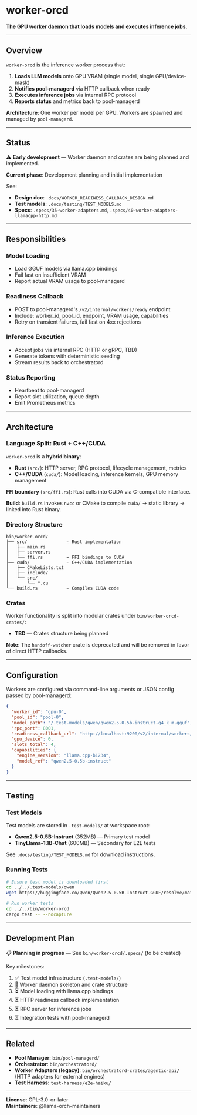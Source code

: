 # worker-orcd

**The GPU worker daemon that loads models and executes inference jobs.**

---

## Overview

`worker-orcd` is the inference worker process that:

1. **Loads LLM models** onto GPU VRAM (single model, single GPU/device-mask)
2. **Notifies pool-managerd** via HTTP callback when ready
3. **Executes inference jobs** via internal RPC protocol
4. **Reports status** and metrics back to pool-managerd

**Architecture**: One worker per model per GPU. Workers are spawned and managed by `pool-managerd`.

---

## Status

⚠️ **Early development** — Worker daemon and crates are being planned and implemented.

**Current phase**: Development planning and initial implementation

See:
- **Design doc**: `.docs/WORKER_READINESS_CALLBACK_DESIGN.md`
- **Test models**: `.docs/testing/TEST_MODELS.md`
- **Specs**: `.specs/35-worker-adapters.md`, `.specs/40-worker-adapters-llamacpp-http.md`

---

## Responsibilities

### Model Loading
- Load GGUF models via llama.cpp bindings
- Fail fast on insufficient VRAM
- Report actual VRAM usage to pool-managerd

### Readiness Callback
- POST to pool-managerd's `/v2/internal/workers/ready` endpoint
- Include: worker_id, pool_id, endpoint, VRAM usage, capabilities
- Retry on transient failures, fail fast on 4xx rejections

### Inference Execution
- Accept jobs via internal RPC (HTTP or gRPC, TBD)
- Generate tokens with deterministic seeding
- Stream results back to orchestratord

### Status Reporting
- Heartbeat to pool-managerd
- Report slot utilization, queue depth
- Emit Prometheus metrics

---

## Architecture

### Language Split: Rust + C++/CUDA

`worker-orcd` is a **hybrid binary**:

- **Rust** (`src/`): HTTP server, RPC protocol, lifecycle management, metrics
- **C++/CUDA** (`cuda/`): Model loading, inference kernels, GPU memory management

**FFI boundary** (`src/ffi.rs`): Rust calls into CUDA via C-compatible interface.

**Build**: `build.rs` invokes `nvcc` or CMake to compile `cuda/` → static library → linked into Rust binary.

### Directory Structure

```
bin/worker-orcd/
├── src/               ← Rust implementation
│   ├── main.rs
│   ├── server.rs
│   └── ffi.rs         ← FFI bindings to CUDA
├── cuda/              ← C++/CUDA implementation
│   ├── CMakeLists.txt
│   ├── include/
│   └── src/
│       └── *.cu
└── build.rs           ← Compiles CUDA code
```

### Crates

Worker functionality is split into modular crates under `bin/worker-orcd-crates/`:

- **TBD** — Crates structure being planned

**Note**: The `handoff-watcher` crate is deprecated and will be removed in favor of direct HTTP callbacks.

---

## Configuration

Workers are configured via command-line arguments or JSON config passed by pool-managerd:

```json
{
  "worker_id": "gpu-0",
  "pool_id": "pool-0",
  "model_path": "/.test-models/qwen/qwen2.5-0.5b-instruct-q4_k_m.gguf",
  "rpc_port": 8001,
  "readiness_callback_url": "http://localhost:9200/v2/internal/workers/ready",
  "gpu_device": 0,
  "slots_total": 4,
  "capabilities": {
    "engine_version": "llama.cpp-b1234",
    "model_ref": "qwen2.5-0.5b-instruct"
  }
}
```

---

## Testing

### Test Models

Test models are stored in `.test-models/` at workspace root:

- **Qwen2.5-0.5B-Instruct** (352MB) — Primary test model
- **TinyLlama-1.1B-Chat** (600MB) — Secondary for E2E tests

See `.docs/testing/TEST_MODELS.md` for download instructions.

### Running Tests

```bash
# Ensure test model is downloaded first
cd ../../.test-models/qwen
wget https://huggingface.co/Qwen/Qwen2.5-0.5B-Instruct-GGUF/resolve/main/qwen2.5-0.5b-instruct-q4_k_m.gguf

# Run worker tests
cd ../../bin/worker-orcd
cargo test -- --nocapture
```

---

## Development Plan

📋 **Planning in progress** — See `bin/worker-orcd/.specs/` (to be created)

Key milestones:
1. ✅ Test model infrastructure (`.test-models/`)
2. 🔄 Worker daemon skeleton and crate structure
3. ⏳ Model loading with llama.cpp bindings
4. ⏳ HTTP readiness callback implementation
5. ⏳ RPC server for inference jobs
6. ⏳ Integration tests with pool-managerd

---

## Related

- **Pool Manager**: `bin/pool-managerd/`
- **Orchestrator**: `bin/orchestratord/`
- **Worker Adapters (legacy)**: `bin/orchestratord-crates/agentic-api/` (HTTP adapters for external engines)
- **Test Harness**: `test-harness/e2e-haiku/`

---

**License**: GPL-3.0-or-later  
**Maintainers**: @llama-orch-maintainers